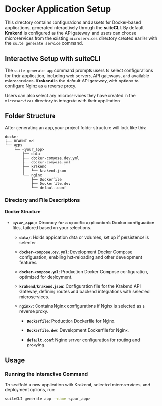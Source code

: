 # Docker Application Setup

This directory contains configurations and assets for Docker-based applications, generated interactively through the **suiteCLI**. By default, **Krakend** is configured as the API gateway, and users can choose microservices from the existing `microservices` directory created earlier with the `suite generate service` command.

## Interactive Setup with suiteCLI

The `suite generate app` command prompts users to select configurations for their application, including web servers, API gateways, and available microservices. **Krakend** is the default API gateway, with options to configure Nginx as a reverse proxy.

Users can also select any microservices they have created in the `microservices` directory to integrate with their application.

## Folder Structure

After generating an app, your project folder structure will look like this:

```sequence
docker
├── README.md
└── apps
    └── <your_app>
        ├── data
        ├── docker-compose.dev.yml
        ├── docker-compose.yml
        ├── krakend
        │   └── krakend.json
        └── nginx
            ├── Dockerfile
            ├── Dockerfile.dev
            └── default.conf

```

### Directory and File Descriptions

#### Docker Structure

- **`<your_app>/`**: Directory for a specific application’s Docker configuration files, tailored based on your selections.
  
  - **`data/`**: Holds application data or volumes, set up if persistence is selected.

  - **`docker-compose.dev.yml`**: Development Docker Compose configuration, enabling hot-reloading and other development features.

  - **`docker-compose.yml`**: Production Docker Compose configuration, optimized for deployment.

  - **`krakend/krakend.json`**: Configuration file for the Krakend API Gateway, defining routes and backend integrations with selected microservices.

  - **`nginx/`**: Contains Nginx configurations if Nginx is selected as a reverse proxy.

    - **`Dockerfile`**: Production Dockerfile for Nginx.
    
    - **`Dockerfile.dev`**: Development Dockerfile for Nginx.
    
    - **`default.conf`**: Nginx server configuration for routing and proxying.

## Usage

### Running the Interactive Command

To scaffold a new application with Krakend, selected microservices, and deployment options, run:

```bash
suiteCLI generate app --name <your_app>
